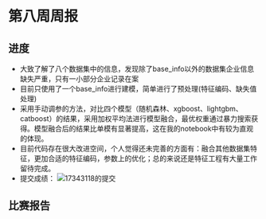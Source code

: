 # 第八周周报

## 进度
- 大致了解了八个数据集中的信息，发现除了base_info以外的数据集企业信息缺失严重，只有一小部分企业记录在案
- 目前只使用了一个base_info进行建模，简单进行了预处理(特征编码、缺失值处理)
- 采用手动调参的方法，对比四个模型（随机森林、xgboost、lightgbm、catboost）的结果，采用加权平均法进行模型融合，最优权重通过暴力搜索获得。模型融合后的结果比单模有显著提高，这在我的notebook中有较为直观的体现。
- 目前代码存在很大改进空间，个人觉得还未完善的方面有：融合其他数据集特征，更加合适的特征编码，参数上的优化；总的来说还是特征工程有大量工作留待完成。
- 提交成绩：
![17343118的提交](https://img-blog.csdnimg.cn/20201116170100945.png?x-oss-process=image/watermark,type_ZmFuZ3poZW5naGVpdGk,shadow_10,text_aHR0cHM6Ly9ibG9nLmNzZG4ubmV0L2Rpb3NtYWlfa2luZ3Nv,size_16,color_FFFFFF,t_70#pic_center)

## 比赛报告
